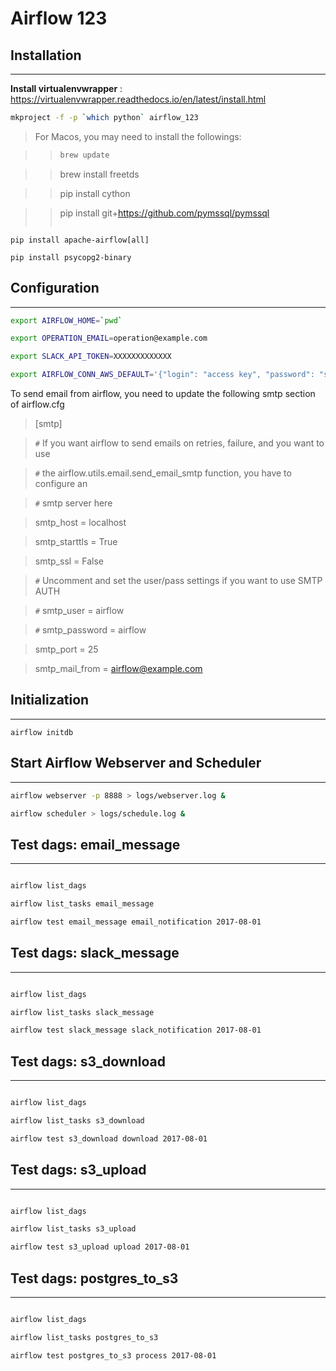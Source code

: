 # Airflow 123

## Installation

---

__Install virtualenvwrapper__ : https://virtualenvwrapper.readthedocs.io/en/latest/install.html

```bash
mkproject -f -p `which python` airflow_123 
```

> For Macos, you may need to install the followings:

>> ```bash
>> brew update

>> brew install freetds

>> pip install cython

>> pip install git+https://github.com/pymssql/pymssql
>> ```

```
pip install apache-airflow[all]

pip install psycopg2-binary

```

## Configuration

---

```bash
export AIRFLOW_HOME=`pwd`

export OPERATION_EMAIL=operation@example.com

export SLACK_API_TOKEN=XXXXXXXXXXXXX

export AIRFLOW_CONN_AWS_DEFAULT='{"login": "access key", "password": "secret key", "region_name": "us-west-2"}'

```

To send email from airflow, you need to update the following smtp section of airflow.cfg

> [smtp]

> `` # `` If you want airflow to send emails on retries, failure, and you want to use

> `` # `` the airflow.utils.email.send_email_smtp function, you have to configure an

> `` # `` smtp server here

> smtp_host = localhost

> smtp_starttls = True

> smtp_ssl = False

> `` # `` Uncomment and set the user/pass settings if you want to use SMTP AUTH

> `` # `` smtp_user = airflow

> `` # `` smtp_password = airflow

> smtp_port = 25

> smtp_mail_from = airflow@example.com

## Initialization

---

```
airflow initdb
```

## Start Airflow Webserver and Scheduler

---

```bash
airflow webserver -p 8888 > logs/webserver.log &

airflow scheduler > logs/schedule.log &

```

## Test dags: email_message

---

```bash

airflow list_dags

airflow list_tasks email_message

airflow test email_message email_notification 2017-08-01
```

## Test dags: slack_message

---

```bash

airflow list_dags

airflow list_tasks slack_message

airflow test slack_message slack_notification 2017-08-01


```

## Test dags: s3_download

---

```bash

airflow list_dags

airflow list_tasks s3_download

airflow test s3_download download 2017-08-01


```

## Test dags: s3_upload

---

```bash

airflow list_dags

airflow list_tasks s3_upload

airflow test s3_upload upload 2017-08-01


```

## Test dags: postgres_to_s3

---

```bash

airflow list_dags

airflow list_tasks postgres_to_s3

airflow test postgres_to_s3 process 2017-08-01


```